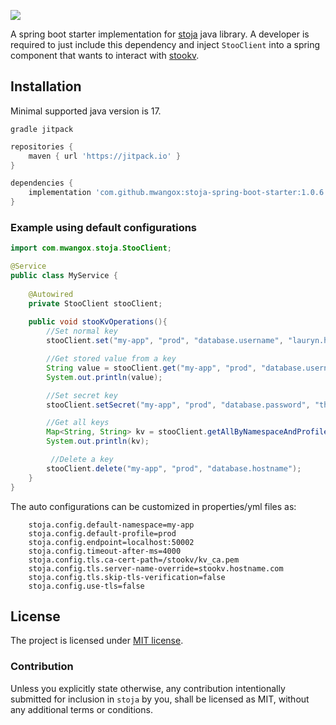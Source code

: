[![](https://jitpack.io/v/mwangox/stoja.svg)](https://jitpack.io/#mwangox/stoja)


A spring boot starter implementation for [stoja](https://github.com/mwangox/stoja) java library. A developer is required to just include this dependency
and inject `StooClient` into a spring component that wants to interact with [stookv](https://github.com/mwangox/stookv).

## Installation

Minimal supported java version is 17.

`gradle jitpack`
```groovy
repositories {
    maven { url 'https://jitpack.io' }
}
```

```groovy
dependencies {
    implementation 'com.github.mwangox:stoja-spring-boot-starter:1.0.6'
}
```

### Example using default configurations

```java
import com.mwangox.stoja.StooClient;

@Service
public class MyService {
    
    @Autowired
    private StooClient stooClient;
    
    public void stooKvOperations(){
        //Set normal key
        stooClient.set("my-app", "prod", "database.username", "lauryn.hill");

        //Get stored value from a key
        String value = stooClient.get("my-app", "prod", "database.username");
        System.out.println(value);

        //Set secret key
        stooClient.setSecret("my-app", "prod", "database.password", "theScrore@1996");

        //Get all keys
        Map<String, String> kv = stooClient.getAllByNamespaceAndProfile("my-app", "prod");
        System.out.println(kv);

         //Delete a key
        stooClient.delete("my-app", "prod", "database.hostname");
    }
}
```

The auto configurations can be customized in properties/yml files as:
```properties
    stoja.config.default-namespace=my-app
    stoja.config.default-profile=prod
    stoja.config.endpoint=localhost:50002
    stoja.config.timeout-after-ms=4000
    stoja.config.tls.ca-cert-path=/stookv/kv_ca.pem
    stoja.config.tls.server-name-override=stookv.hostname.com
    stoja.config.tls.skip-tls-verification=false
    stoja.config.use-tls=false
```

## License

The project is licensed under [MIT license](./MIT-LICENSE).

### Contribution

Unless you explicitly state otherwise, any contribution intentionally submitted
for inclusion in `stoja` by you, shall be licensed as MIT, without any additional
terms or conditions.



